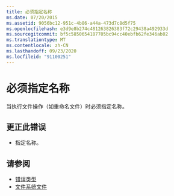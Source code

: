 ```yaml
---
title: 必须指定名称
ms.date: 07/20/2015
ms.assetid: 9056bc12-951c-4b86-a44a-473d7c8d5f75
ms.openlocfilehash: e3d9e8b274c481263826383f72c29438a492933d
ms.sourcegitcommit: bf5c5850654187705bc94cc40ebfb62fe346ab02
ms.translationtype: MT
ms.contentlocale: zh-CN
ms.lasthandoff: 09/23/2020
ms.locfileid: "91100251"
---
```

# <a name="you-must-specify-a-name"></a>必须指定名称

当执行文件操作（如重命名文件）时必须指定名称。  
  
## <a name="to-correct-this-error"></a>更正此错误  
  
- 指定名称。  
  
## <a name="see-also"></a>请参阅

- [错误类型](../programming-guide/language-features/error-types.md)
- [文件系统文件](xref:Microsoft.VisualBasic.FileIO.FileSystem)
